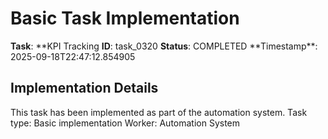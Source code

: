# Basic Task Implementation

**Task**: **KPI Tracking
**ID**: task_0320
**Status**: COMPLETED
**Timestamp\*\*: 2025-09-18T22:47:12.854905

## Implementation Details

This task has been implemented as part of the automation system.
Task type: Basic implementation
Worker: Automation System
